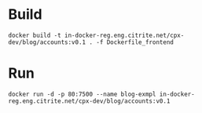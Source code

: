 # Build
`docker build -t in-docker-reg.eng.citrite.net/cpx-dev/blog/accounts:v0.1 . -f Dockerfile_frontend`

# Run
`docker run -d -p 80:7500 --name blog-exmpl in-docker-reg.eng.citrite.net/cpx-dev/blog/accounts:v0.1`
